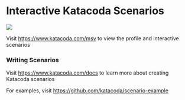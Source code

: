 # Interactive Katacoda Scenarios

[![](http://shields.katacoda.com/katacoda/msv/count.svg)](https://www.katacoda.com/msv "Get your profile on Katacoda.com")

Visit https://www.katacoda.com/msv to view the profile and interactive scenarios

### Writing Scenarios
Visit https://www.katacoda.com/docs to learn more about creating Katacoda scenarios

For examples, visit https://github.com/katacoda/scenario-example
